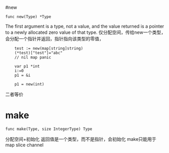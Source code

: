 #new

```
func new(Type) *Type
```
The first argument is a type, not a value, and the value returned is a pointer to a newly allocated zero value of that type.
仅分配空间，传给new一个类型，会分配一个指针并返回，指针指向该类型的零值，
```
	test := new(map[string]string)
	(*test)["test"]="abc"
	// nil map panic
```

```
	var p1 *int
	i:=0
	p1 = &i
```
```
	p1 = new(int)
```
二者等价



# make
```
func make(Type, size IntegerType) Type 
```
分配空间+初始化
返回值是一个类型，而不是指针，会初始化
make只能用于 map slice channel

